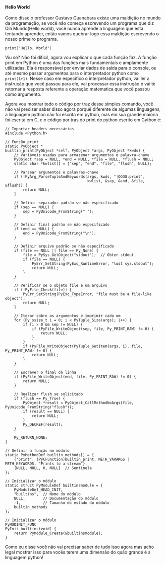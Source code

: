 <h4>Hello World</h4>

Como disse o professor Gustavo Guanabara existe uma maldição no mundo da programação, se você não começa escrevendo um programa que diz Olá Mundo(Hello world), você nunca aprende a linguagem que esta tentando aprender, então vamos quebrar logo essa maldição escrevendo o nosso primeiro programa.

```print("Hello, World")```

Viu só? Não foi dificil, agora vou explicar o que cada função faz. A função print em Python é uma das funções mais fundamentais e amplamente utilizadas. Ela é responsável por enviar dados de saída para o console, ou até mesmo passar argumentos para o interpretador python como ```print(1+1)```. Nesse caso em especifico o interpretador python, vai ler a instrução que você passou para ele, vai processar essa instrução e vai te retornar a resposta referente a operação matematica que você passou como argumento.

Agora vou mostrar todo o código por traz desse simples comando, você não vai precisar saber disso agora porquê diferente de algumas linguagens, a linguagem python não foi escrita em python, mas em sua grande maioria foi escrita em C, e o código por tras do print do python escrito em Cython é:

```
// Importar headers necessários
#include <Python.h>

// Função print
static PyObject *
builtin_print(PyObject *self, PyObject *args, PyObject *kwds) {
    // Variáveis usadas para armazenar argumentos e palavra-chave
    PyObject *sep = NULL, *end = NULL, *file = NULL, *flush = NULL;
    static char *kwlist[] = {"sep", "end", "file", "flush", NULL};

    // Parsear argumentos e palavras-chave
    if (!PyArg_ParseTupleAndKeywords(args, kwds, "|OOOO:print",
                                     kwlist, &sep, &end, &file, &flush)) {
        return NULL;
    }

    // Definir separador padrão se não especificado
    if (sep == NULL) {
        sep = PyUnicode_FromString(" ");
    }

    // Definir final padrão se não especificado
    if (end == NULL) {
        end = PyUnicode_FromString("\n");
    }

    // Definir arquivo padrão se não especificado
    if (file == NULL || file == Py_None) {
        file = PySys_GetObject("stdout");  // Obter stdout
        if (file == NULL) {
            PyErr_SetString(PyExc_RuntimeError, "lost sys.stdout");
            return NULL;
        }
    }

    // Verificar se o objeto file é um arquivo
    if (!PyFile_Check(file)) {
        PyErr_SetString(PyExc_TypeError, "file must be a file-like object");
        return NULL;
    }

    // Iterar sobre os argumentos e imprimir cada um
    for (Py_ssize_t i = 0; i < PyTuple_Size(args); i++) {
        if (i > 0 && sep != NULL) {
            if (PyFile_WriteObject(sep, file, Py_PRINT_RAW) != 0) {
                return NULL;
            }
        }
        if (PyFile_WriteObject(PyTuple_GetItem(args, i), file, Py_PRINT_RAW) != 0) {
            return NULL;
        }
    }

    // Escrever o final da linha
    if (PyFile_WriteObject(end, file, Py_PRINT_RAW) != 0) {
        return NULL;
    }

    // Realizar flush se solicitado
    if (flush == Py_True) {
        PyObject *result = PyObject_CallMethodNoArgs(file, PyUnicode_FromString("flush"));
        if (result == NULL) {
            return NULL;
        }
        Py_DECREF(result);
    }

    Py_RETURN_NONE;
}

// Definir a função no módulo
static PyMethodDef builtin_methods[] = {
    {"print", (PyCFunction)builtin_print, METH_VARARGS | METH_KEYWORDS, "Prints to a stream"},
    {NULL, NULL, 0, NULL}  // Sentinela
};

// Inicializar o módulo
static struct PyModuleDef builtinsmodule = {
    PyModuleDef_HEAD_INIT,
    "builtins",  // Nome do módulo
    NULL,        // Documentação do módulo
    -1,          // Tamanho do estado do módulo
    builtin_methods
};

// Inicializar o módulo
PyMODINIT_FUNC
PyInit_builtins(void) {
    return PyModule_Create(&builtinsmodule);
}
```

Como eu disse você não vai precisar saber de tudo isso agora mas acho legal mostrar isso para vocês terem uma dimensão do quão grande é a linguagem python!
